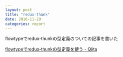 ```yaml
---
layout: post
title: "redux-thunk"
date: 2016-11-29
categories: report
---
```


flowtypeでredux-thunkの型定義のついての記事を書いた

[flowtypeでredux-thunkの型定義を使う - Qiita](http://qiita.com/akameco/items/5a0b427c1c5ef2967bac)

